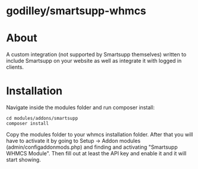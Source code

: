 godilley/smartsupp-whmcs
================

# About
A custom integration (not supported by Smartsupp themselves) written to include Smartsupp on your website as well as integrate it with logged in clients.

# Installation
Navigate inside the modules folder and run composer install:
```shell
cd modules/addons/smartsupp
composer install
```

Copy the modules folder to your whmcs installation folder. After that you will have to activate
it by going to Setup -> Addon modules (admin/configaddonmods.php) and finding and activating
"Smartsupp WHMCS Module". Then fill out at least the API key and enable it and it will start showing.